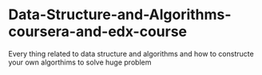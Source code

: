 # Data-Structure-and-Algorithms-coursera-and-edx-course
Every thing related to data structure and algorithms and how to constructe your own algorthims to solve huge problem
